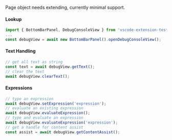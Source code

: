 Page object needs extending, currently minimal support.

#### Lookup

```typescript
import { BottomBarPanel, DebugConsoleView } from 'vscode-extension-tester';
...
const debugView = await new BottomBarPanel().openDebugConsoleView();
```

#### Text Handling

```typescript
// get all text as string
const text = await debugView.getText();
// clear the text
await debugView.clearText();
```

#### Expressions

```typescript
// type an expression
await debugView.setExpression('expression');
// evaluate an existing expression
await debugView.evaluateExpression();
// type and evaluate an expression
await debugView.evaluateExpression('expression');
// get a handle for content assist
const assist = await debugView.getContentAssist();
```
